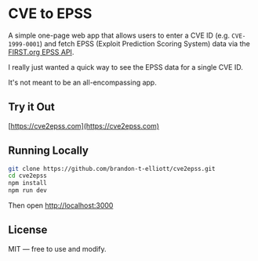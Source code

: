 # CVE to EPSS

A simple one-page web app that allows users to enter a CVE ID (e.g. `CVE-1999-0001`) and fetch EPSS (Exploit Prediction Scoring System) data via the [FIRST.org EPSS API](https://first.org/epss/).

I really just wanted a quick way to see the EPSS data for a single CVE ID.

It's not meant to be an all-encompassing app.

## Try it Out

[https://cve2epss.com](https://cve2epss.com)

## Running Locally

```bash
git clone https://github.com/brandon-t-elliott/cve2epss.git
cd cve2epss
npm install
npm run dev
```
 
Then open [http://localhost:3000](http://localhost:3000)

## License

MIT — free to use and modify.
